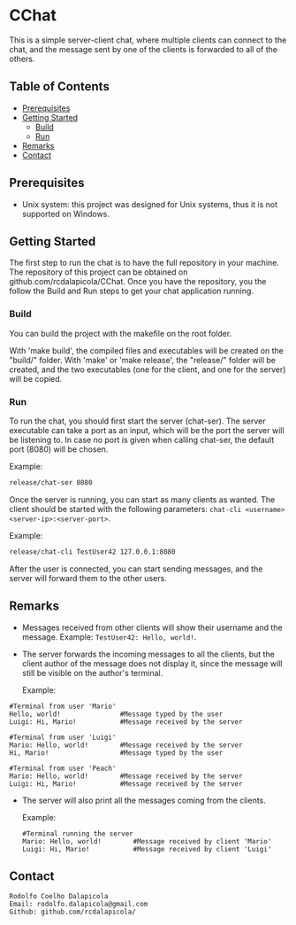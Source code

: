 # CChat

This is a simple server-client chat, where multiple clients can connect to the chat, and the message sent by one of the clients is forwarded to all of the others.

## Table of Contents

- [Prerequisites](#prerequisites)
- [Getting Started](#getting-started)
  - [Build](#build)
  - [Run](#run)
- [Remarks](#remarks)
- [Contact](#contact)

## Prerequisites

- Unix system: this project was designed for Unix systems, thus it is not supported on Windows.

## Getting Started

The first step to run the chat is to have the full repository in your machine. The repository of this project can be obtained on github.com/rcdalapicola/CChat. Once you have the repository, you the follow the Build and Run steps to get your chat application running.

### Build

You can build the project with the makefile on the root folder.

With 'make build', the compiled files and executables will be created on the "build/" folder.
With 'make' or 'make release', the "release/" folder will be created, and the two executables (one for the client, and one for the server) will be copied.

### Run

To run the chat, you should first start the server (chat-ser). The server executable can take a port as an input, which will be the port the server will be listening to. In case no port is given when calling chat-ser, the default port (8080) will be chosen.

Example:
```bash
release/chat-ser 8080
```

Once the server is running, you can start as many clients as wanted. The client should be started with the following parameters: `chat-cli <username> <server-ip>:<server-port>`. 

Example:
```bash
release/chat-cli TestUser42 127.0.0.1:8080
```

After the user is connected, you can start sending messages, and the server will forward them to the other users.

## Remarks

- Messages received from other clients will show their username and the message.
  Example: `TestUser42: Hello, world!`.

- The server forwards the incoming messages to all the clients, but the client author of the message does not display it, since the message will still be visible on the author's terminal.

    Example:
```
#Terminal from user 'Mario'
Hello, world!               #Message typed by the user
Luigi: Hi, Mario!           #Message received by the server

```

```
#Terminal from user 'Luigi'
Mario: Hello, world!        #Message received by the server
Hi, Mario!                  #Message typed by the user

```

```
#Terminal from user 'Peach'
Mario: Hello, world!        #Message received by the server
Luigi: Hi, Mario!           #Message received by the server

```

- The server will also print all the messages coming from the clients. 

    Example:
    ```
    #Terminal running the server
    Mario: Hello, world!        #Message received by client 'Mario'
    Luigi: Hi, Mario!           #Message received by client 'Luigi'

    ```

## Contact

    Rodolfo Coelho Dalapicola
    Email: rodolfo.dalapicola@gmail.com
    Github: github.com/rcdalapicola/

